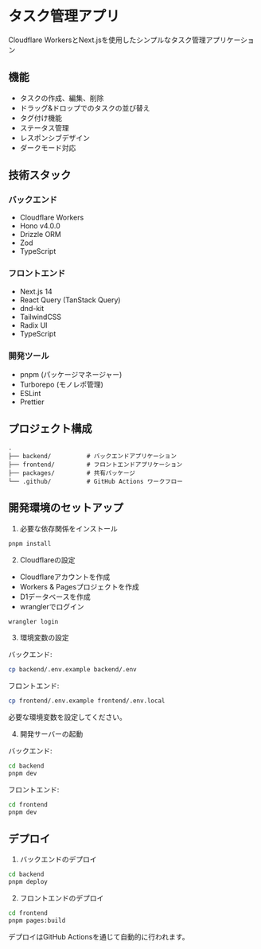 # タスク管理アプリ

Cloudflare WorkersとNext.jsを使用したシンプルなタスク管理アプリケーション

## 機能

- タスクの作成、編集、削除
- ドラッグ&ドロップでのタスクの並び替え
- タグ付け機能
- ステータス管理
- レスポンシブデザイン
- ダークモード対応

## 技術スタック

### バックエンド

- Cloudflare Workers
- Hono v4.0.0
- Drizzle ORM
- Zod
- TypeScript

### フロントエンド

- Next.js 14
- React Query (TanStack Query)
- dnd-kit
- TailwindCSS
- Radix UI
- TypeScript

### 開発ツール

- pnpm (パッケージマネージャー)
- Turborepo (モノレポ管理)
- ESLint
- Prettier

## プロジェクト構成

```
.
├── backend/          # バックエンドアプリケーション
├── frontend/         # フロントエンドアプリケーション
├── packages/         # 共有パッケージ
└── .github/          # GitHub Actions ワークフロー
```

## 開発環境のセットアップ

1. 必要な依存関係をインストール

```bash
pnpm install
```

2. Cloudflareの設定

- Cloudflareアカウントを作成
- Workers & Pagesプロジェクトを作成
- D1データベースを作成
- wranglerでログイン

```bash
wrangler login
```

3. 環境変数の設定

バックエンド:

```bash
cp backend/.env.example backend/.env
```

フロントエンド:

```bash
cp frontend/.env.example frontend/.env.local
```

必要な環境変数を設定してください。

4. 開発サーバーの起動

バックエンド:

```bash
cd backend
pnpm dev
```

フロントエンド:

```bash
cd frontend
pnpm dev
```

## デプロイ

1. バックエンドのデプロイ

```bash
cd backend
pnpm deploy
```

2. フロントエンドのデプロイ

```bash
cd frontend
pnpm pages:build
```

デプロイはGitHub Actionsを通じて自動的に行われます。
